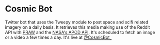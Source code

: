 # Cosmic Bot
Twitter bot that uses the Tweepy module to post space and scifi related imagery on a daily basis. It retrieves this media making use of the Reddit API with [PRAW](https://github.com/praw-dev/praw) and the [NASA's APOD API](https://github.com/nasa/apod-api). It's scheduled to fetch an image or a video a few times a day. It's live at [@CosmicBot_](https://twitter.com/CosmicBot_)
